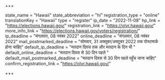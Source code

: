 +++

state_name = "Hawaii"
state_abbreviation = "hi"
registration_type = "online"
translationKey = "Hawaii"
type = "register"
ip_date = "2022-11-08"
hp_link = "https://elections.hawaii.gov/"
registration_link = "https://olvr.hawaii.gov/"
more_info_link = "https://elections.hawaii.gov/voters/registration/"
ip_deadline = "मंगलवार, 08 नवंबर 2022"
online_deadline = "मंगलवार, 08 नवंबर 2022"
mail_postmarked_deadline = "सोमवार, 31 अक्तूबर/अक्टूबर 2022 तक पोस्टमार्क होना चाहिए"
default_ip_deadline = "मतदान दिवस तक और मतदान के दिन भी "
default_online_deadline = "मतदान दिवस से 30 दिन पहले "
default_mail_postmarked_deadline = "मतदान दिवस से 30 दिन पहले पहुँच जाना चाहिए"
confirm_registration_link = "https://olvr.hawaii.gov/"

+++